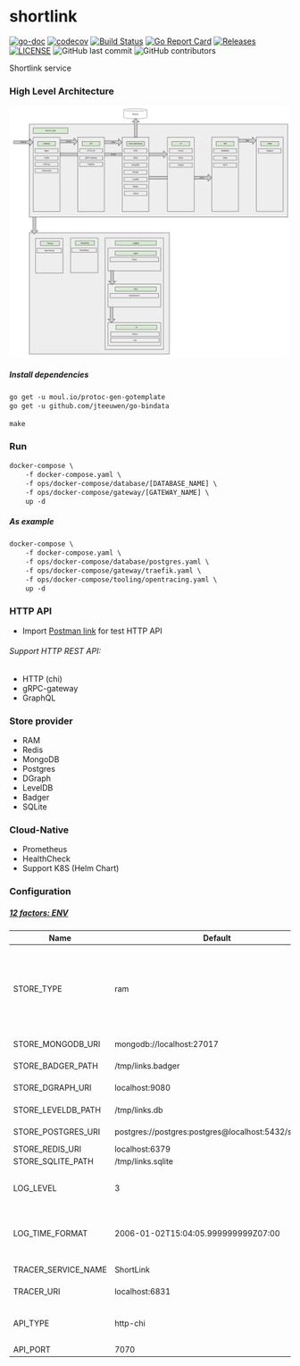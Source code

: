 # shortlink

[![go-doc](https://godoc.org/github.com/batazor/shortlink?status.svg)](https://godoc.org/github.com/batazor/shortlink)
[![codecov](https://codecov.io/gh/batazor/shortlink/branch/master/graph/badge.svg)](https://codecov.io/gh/batazor/shortlink)
[![Build Status](https://travis-ci.org/batazor/shortlink.svg?branch=master)](https://travis-ci.org/batazor/shortlink)
[![Go Report Card](https://goreportcard.com/badge/github.com/batazor/shortlink)](https://goreportcard.com/report/github.com/batazor/shortlink)
[![Releases](https://img.shields.io/github/release-pre/batazor/shortlink.svg)](https://github.com/batazor/shortlink/releases)
[![LICENSE](https://img.shields.io/github/license/batazor/shortlink.svg)](https://github.com/batazor/shortlink/blob/master/LICENSE)
![GitHub last commit](https://img.shields.io/github/last-commit/batazor/shortlink)
![GitHub contributors](https://img.shields.io/github/contributors/batazor/shortlink)

Shortlink service

### High Level Architecture

![shortlink-arhitecture](./docs/shortlink-arhitecture.png)

##### Install dependencies

```
go get -u moul.io/protoc-gen-gotemplate
go get -u github.com/jteeuwen/go-bindata

make
```

### Run

```
docker-compose \
    -f docker-compose.yaml \
    -f ops/docker-compose/database/[DATABASE_NAME] \
    -f ops/docker-compose/gateway/[GATEWAY_NAME] \
    up -d 
```

##### As example

```
docker-compose \
    -f docker-compose.yaml \
    -f ops/docker-compose/database/postgres.yaml \
    -f ops/docker-compose/gateway/traefik.yaml \
    -f ops/docker-compose/tooling/opentracing.yaml \
    up -d 
```

### HTTP API

+ Import [Postman link](./docs/shortlink.postman_collection.json) for test HTTP API

###### Support HTTP REST API:

- HTTP (chi)
- gRPC-gateway
- GraphQL

### Store provider

+ RAM
+ Redis
+ MongoDB
+ Postgres
+ DGraph
+ LevelDB
+ Badger
+ SQLite

### Cloud-Native

+ Prometheus
+ HealthCheck
+ Support K8S (Helm Chart)

### Configuration

##### [12 factors: ENV](https://12factor.net/config)

| Name                | Default                                               | Description                                              |
|---------------------|-------------------------------------------------------|----------------------------------------------------------|
| STORE_TYPE          | ram                                                   | Select: postgres, mongo, redis, dgraph, sqlite, leveldb, badger, ram |
| STORE_MONGODB_URI   | mongodb://localhost:27017                             | MongoDB URI                                              |
| STORE_BADGER_PATH   | /tmp/links.badger                                     | Badger path to file                                      |
| STORE_DGRAPH_URI    | localhost:9080                                        | DGRAPH link                                              |
| STORE_LEVELDB_PATH  | /tmp/links.db                                         | LevelDB path to file                                     |
| STORE_POSTGRES_URI  | postgres://postgres:postgres@localhost:5432/shortlink | Postgres URI                                             |
| STORE_REDIS_URI     | localhost:6379                                        | Redis URI                                                |
| STORE_SQLITE_PATH   | /tmp/links.sqlite                                     | SQLite URI                                               |
| LOG_LEVEL           | 3                                                     | Log level. Select 0-4 (Fatal->Debug)                     |
| LOG_TIME_FORMAT     | 2006-01-02T15:04:05.999999999Z07:00                   | Log time format (golang time format)                     |
| TRACER_SERVICE_NAME | ShortLink                                             | Service Name                                             |
| TRACER_URI          | localhost:6831                                        | Tracing addr:host                                        |
| API_TYPE            | http-chi                                              | Select: http-chi, gRPC-web, graphql                      |
| API_PORT            | 7070                                                  | API port                                                 |
